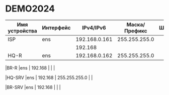 # DEMO2024
|Имя устройства  |Интерфейс           |IPv4/IPv6       |Маска/Префикс   |Шлюз                  |                       
|  ------------- | -------------      | -------------  |  ------------- |  -------------       |                    
|ISP             |ens                 |192.168.0.161   |255.255.255.0   |                      |      
|                |                    |     192.168    |                |                      |
|HQ-R            |ens                 |192.168.0.162   | 255.255.255.0  |                      |                                   

|BR-R            |ens                 | 192.168        |                |                      |                                  

|HQ-SRV          |ens                 | 192.168        | 255.255.255.0  |                      |                                   

|BR-SRV          |ens                 | 192.168        |                |                      |                      
